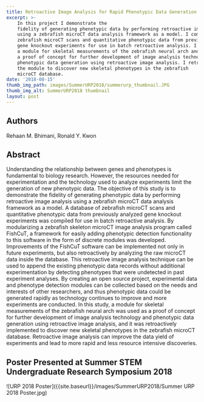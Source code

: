 ```yaml
---
title: Retroactive Image Analysis for Rapid Phenotypic Data Generation 
excerpt: >-
    In this project I demonstrate the
    fidelity of generating phenotypic data by performing retroactive image analysis
    using a zebrafish microCT data analysis framework as a model. I compiled a database of 
    zebrafish microCT scans and quantitative phenotypic data from previously analyzed 
    gene knockout experiments for use in batch retroactive analysis. I prototype
    a module for skeletal measurements of the zebrafish neural arch and use it as 
    a proof of concept for further development of image analysis technology and 
    phenotypic data generation using retroactive image analysis. I retroactively applied 
    the module to discover new skeletal phenotypes in the zebrafish 
    microCT database.
date: '2018-08-15'
thumb_img_path: images/SummerURP2018/summerurp_thumbnail.JPG
thumb_img_alt: SummerURP2018 thumbnail
layout: post
---
```


## Authors
Rehaan M. Bhimani, Ronald Y. Kwon

## Abstract
Understanding the relationship between genes and phenotypes is 
fundamental to biology research. However, the resources needed for 
experimentation and the technology used to analyze experiments limit the 
generation of new phenotypic data. The objective of this study is to demonstrate the 
fidelity of generating phenotypic data by performing retroactive image analysis
using a zebrafish microCT data analysis framework as a model. A database of 
zebrafish microCT scans and quantitative phenotypic data from previously analyzed 
gene knockout experiments was compiled for use in batch retroactive analysis. By 
modularizing a zebrafish skeleton microCT image analysis program called FishCuT, 
a framework for easily adding phenotypic detection functionality to this software in 
the form of discrete modules was developed. Improvements of the FishCuT software 
can be implemented not only in future experiments, but also retroactively by 
analyzing the raw microCT data inside the database. This retroactive image analysis 
technique can be used to append the existing phenotypic data records without 
additional experimentation by detecting phenotypes that were undetected in past 
experiment analyses. By creating an open source project, experimental data and 
phenotype detection modules can be collected based on the needs and interests of 
other researchers, and thus phenotypic data could be generated rapidly as 
technology continues to improve and more experiments are conducted. In this 
study, a module for skeletal measurements of the zebrafish neural arch was used as 
a proof of concept for further development of image analysis technology and 
phenotypic data generation using retroactive image analysis, and it was 
retroactively implemented to discover new skeletal phenotypes in the zebrafish 
microCT database. Retroactive image analysis can improve the data yield of 
experiments and lead to more rapid and less resource intensive discoveries.

## Poster Presented at Summer STEM Undergraduate Research Symposium 2018
![URP 2018 Poster]({{site.baseurl}}/images/SummerURP2018/Summer URP 2018 Poster.jpg)